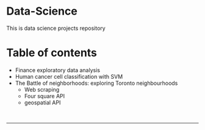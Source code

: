# Data-Science
This is data science projects repository 
<h1>Table of contents</h1>

<div class="alert alert-block alert-info" style="margin-top: 20px">
    <ul>
        <li>Finance exploratory data analysis</li>
        <li>Human cancer cell classification with SVM</li>
         <li>The Battle of neighborhoods: exploring Toronto neighbourhoods
             <ul>
                 <li>Web scraping</li>
                 <li>Four square API</li>
                 <li>geospatial API</li>
             </ul>
        </li>
<!--         <li></li>
        <li></li> -->
</ul>
</div>
<br>
<hr>


